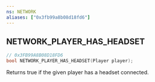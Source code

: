 ```yaml
---
ns: NETWORK
aliases: ["0x3fb99a8b08d18fd6"]
---
```

## NETWORK_PLAYER_HAS_HEADSET

```c
// 0x3FB99A8B08D18FD6
bool NETWORK_PLAYER_HAS_HEADSET(Player player);
```

Returns true if the given player has a headset connected.

